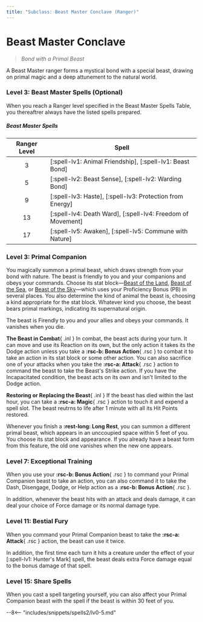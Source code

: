 ```yaml
---
title: "Subclass: Beast Master Conclave (Ranger)"
---
```


<p style="display:none">
Bond with a Primal Beast
</p>

# Beast Master Conclave

> *Bond with a Primal Beast*

A Beast Master ranger forms a mystical bond with a special beast, drawing on primal magic and a deep attunement to the natural world.

### Level 3: Beast Master Spells (Optional)

When you reach a Ranger level specified in the Beast Master Spells Table, you thereaftrer always have the listed spells prepared.

##### Beast Master Spells

| Ranger Level | Spell |
|:-:|---|
| 3 | [:spell-lv1: Animal Friendship], [:spell-lv1: Beast Bond] |
| 5 | [:spell-lv2: Beast Sense], [:spell-lv2: Warding Bond] |
| 9 | [:spell-lv3: Haste], [:spell-lv3: Protection from Energy] |
| 13 | [:spell-lv4: Death Ward], [:spell-lv4: Freedom of Movement] |
| 17 | [:spell-lv5: Awaken], [:spell-lv5: Commune with Nature] |

### Level 3: Primal Companion

You magically summon a primal beast, which draws strength from your bond with nature. The beast is friendly to you and your companions and obeys your commands. Choose its stat block—[Beast of the Land], [Beast of the Sea], or [Beast of the Sky]—which uses your Proficiency Bonus (PB) in several places. You also determine the kind of animal the beast is, choosing a kind appropriate for the stat block. Whatever kind you choose, the beast bears primal markings, indicating its supernatural origin.

The beast is Firendly to you and your allies and obeys your commands. It vanishes when you die.

**The Beast in Combat**{ .inl } In combat, the beast acts during your turn. It can move and use its Reaction on its own, but the only action it takes its the Dodge action unless you take a **:rsc-b: Bonus Action**{ .rsc } to combat it to take an action in its stat block or some other action. You can also sacrifice one of your attacks when you take the **:rsc-a: Attack**{ .rsc } action to command the beast to take the Beast's Strike action. If you have the Incapacitated condition, the beast acts on its own and isn't limited to the Dodge action.

**Restoring or Replacing the Beast**{ .inl } If the beast has died within the last hour, you can take a **:rsc-a: Magic**{ .rsc } action to touch it and expend a spell slot. The beast reutrns to life after 1 minute with all its Hit Points restored.

Whenever you finish a **:rest-long: Long Rest**, you can summon a different primal beast, which appears in an unccoupied space within 5 feet of you. You choose its stat block and appearance. If you already have a beast form from this feature, the old one vanishes when the new one appears.

[Beast of the Land]: https://5e.tools/bestiary.html#beast%20of%20the%20land_xphb
[Beast of the Sea]: https://5e.tools/bestiary.html#beast%20of%20the%20sea_xphb
[Beast of the Sky]: https://5e.tools/bestiary.html#beast%20of%20the%20sky_xphb

### Level 7: Exceptional Training

When you use your **:rsc-b: Bonus Action**{ .rsc } to command your Primal Companion beast to take an action, you can also command it to take the Dash, Disengage, Dodge, or Help action as a  **:rsc-b: Bonus Action**{ .rsc }.

In addition, whenever the beast hits with an attack and deals damage, it can deal your choice of Force damage or its normal damage type.

### Level 11: Bestial Fury

When you command your Primal Companion beast to take the **:rsc-a: Attack**{ .rsc } action, the beast can use it twice.

In addition, the first time each turn it hits a creature under the effect of your [:spell-lv1: Hunter's Mark] spell, the beast deals extra Force damage equal to the bonus damage of that spell.

### Level 15: Share Spells

When you cast a spell targeting yourself, you can also affect your Primal Companion beast with the spell if the beast is within 30 feet of you.

--8<-- "includes/snippets/spells2/lv0-5.md"